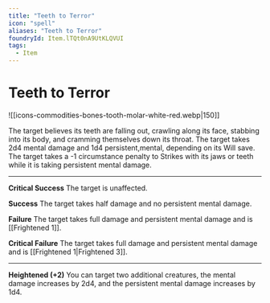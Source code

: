 ```yaml
---
title: "Teeth to Terror"
icon: "spell"
aliases: "Teeth to Terror"
foundryId: Item.lTQt0nA9UtKLQVUI
tags:
  - Item
---
```


# Teeth to Terror
![[icons-commodities-bones-tooth-molar-white-red.webp|150]]

The target believes its teeth are falling out, crawling along its face, stabbing into its body, and cramming themselves down its throat. The target takes 2d4 mental damage and 1d4 persistent,mental, depending on its Will save. The target takes a -1 circumstance penalty to Strikes with its jaws or teeth while it is taking persistent mental damage.

* * *

**Critical Success** The target is unaffected.

**Success** The target takes half damage and no persistent mental damage.

**Failure** The target takes full damage and persistent mental damage and is [[Frightened 1]].

**Critical Failure** The target takes full damage and persistent mental damage and is [[Frightened 1|Frightened 3]].

* * *

**Heightened (+2)** You can target two additional creatures, the mental damage increases by 2d4, and the persistent mental damage increases by 1d4.
